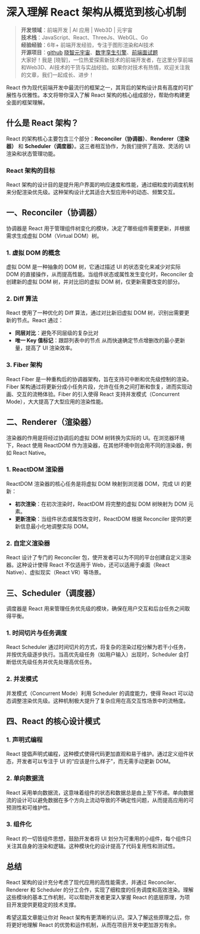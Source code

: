 # 深入理解 React 架构从概览到核心机制

> **开发领域**：前端开发 | AI 应用 | Web3D | 元宇宙  
> **技术栈**：JavaScript、React、ThreeJs、WebGL、Go  
> **经验经验**：6年+ 前端开发经验，专注于图形渲染和AI技术  
> **开源项目**：[github](https://github.com/dezhizhang) [晓智元宇宙](https://www.xiaozhi.shop/)、[数字孪生引擎](https://www.shuqin.cc/)、[前端面试题](https://fe.shuqin.cc/)   
> 大家好！我是 [晓智]，一位热爱探索新技术的前端开发者，在这里分享前端和Web3D、AI技术的干货与实战经验。如果你对技术有热情，欢迎关注我的文章，我们一起成长、进步！


React 作为现代前端开发中最流行的框架之一，其背后的架构设计具有高度的可扩展性与优雅性。本文将带你深入了解 React 架构的核心组成部分，帮助你构建更全面的框架理解。

## 什么是 React 架构？

React 的架构核心主要包含三个部分：**Reconciler（协调器）**、**Renderer（渲染器）** 和 **Scheduler（调度器）**。这三者相互协作，为我们提供了高效、灵活的 UI 渲染和状态管理功能。

### React 架构的目标

React 架构的设计目的是提升用户界面的响应速度和性能，通过细粒度的调度机制来分配渲染优先级。这种架构设计尤其适合大型应用中的动态、频繁交互。

## 一、Reconciler（协调器）

协调器是 React 用于管理组件树变化的模块，决定了哪些组件需要更新，并根据需求生成虚拟 DOM（Virtual DOM）树。

### 1. 虚拟 DOM 的概念

虚拟 DOM 是一种抽象的 DOM 树，它通过描述 UI 的状态变化来减少对实际 DOM 的直接操作，从而提高性能。当组件状态或属性发生变化时，Reconciler 会创建新的虚拟 DOM 树，并对比旧的虚拟 DOM 树，仅更新需要改变的部分。

### 2. Diff 算法

React 使用了一种优化的 Diff 算法，通过对比新旧虚拟 DOM 树，识别出需要更新的节点。React 通过：
- **同层对比**：避免不同层级的复杂比对
- **唯一 Key 值标记**：跟踪列表中的节点
从而快速确定节点增删改的最小更新量，提高了 UI 渲染效率。

### 3. Fiber 架构

React Fiber 是一种重构后的协调器架构，旨在支持可中断和优先级控制的渲染。Fiber 架构通过将更新分成小任务片段，允许在任务之间打断和恢复，进而实现动画、交互的流畅体验。Fiber 的引入使得 React 支持并发模式（Concurrent Mode），大大提高了大型应用的渲染性能。

## 二、Renderer（渲染器）

渲染器的作用是将经过协调后的虚拟 DOM 树转换为实际的 UI。在浏览器环境下，React 使用 ReactDOM 作为渲染器，在其他环境中则会用不同的渲染器，例如 React Native。

### 1. ReactDOM 渲染器

ReactDOM 渲染器的核心任务是将虚拟 DOM 映射到浏览器 DOM，完成 UI 的更新：
- **初次渲染**：在初次渲染时，ReactDOM 将完整的虚拟 DOM 树映射为 DOM 元素。
- **更新渲染**：当组件状态或属性改变时，ReactDOM 根据 Reconciler 提供的更新信息最小化地调整实际 DOM。

### 2. 自定义渲染器

React 设计了专门的 Reconciler 包，使开发者可以为不同的平台创建自定义渲染器。这种设计使得 React 不仅适用于 Web，还可以适用于桌面（React Native）、虚拟现实（React VR）等场景。

## 三、Scheduler（调度器）

调度器是 React 用来管理任务优先级的模块，确保在用户交互和后台任务之间取得平衡。

### 1. 时间切片与任务调度

React Scheduler 通过时间切片的方式，将复杂的渲染过程分解为若干小任务，并按优先级逐步执行。当高优先级任务（如用户输入）出现时，Scheduler 会打断低优先级任务并优先处理高优任务。

### 2. 并发模式

并发模式（Concurrent Mode）利用 Scheduler 的调度能力，使得 React 可以动态调整渲染优先级。这种机制极大提升了复杂应用在高交互性场景中的流畅度。

## 四、React 的核心设计模式

### 1. 声明式编程

React 提倡声明式编程，这种模式使得代码更加直观和易于维护。通过定义组件状态，开发者可以专注于 UI 的“应该是什么样子”，而无需手动更新 DOM。

### 2. 单向数据流

React 采用单向数据流，这意味着组件的状态和数据总是由上至下传递。单向数据流的设计可以避免数据在多个方向上流动导致的不确定性问题，从而提高应用的可预测性和可维护性。

### 3. 组件化

React 的一切皆组件思想，鼓励开发者将 UI 划分为可重用的小组件，每个组件只关注其自身的渲染和逻辑。这种模块化的设计提高了代码复用性和测试性。

## 总结

React 架构的设计充分考虑了现代应用的高性能需求，并通过 Reconciler、Renderer 和 Scheduler 的分工合作，实现了细粒度的任务调度和高效渲染。理解这些模块的基本工作机制，可以帮助开发者更深入掌握 React 的底层原理，为项目开发提供更稳定的技术支撑。

希望这篇文章能让你对 React 架构有更清晰的认识。深入了解这些原理之后，你将更好地理解 React 的优势和运作机制，从而在项目开发中更加游刃有余。
